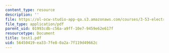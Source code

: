 ```yaml
---
content_type: resource
description: ''
file: https://ol-ocw-studio-app-qa.s3.amazonaws.com/courses/3-53-electrochemical-processing-of-materials-spring-2001/56450419ea337fe80a2a7f119d49662c_test1.pdf
file_type: application/pdf
parent_uid: 01993cdb-c56a-a9ff-10e7-9459e62e617f
resourcetype: Document
title: test1.pdf
uid: 56450419-ea33-7fe8-0a2a-7f119d49662c
---
```

